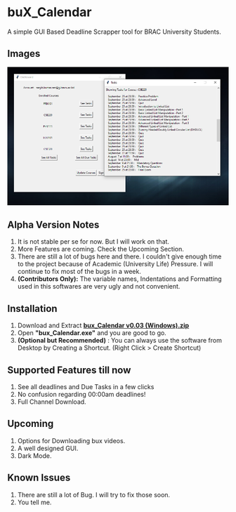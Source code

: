 # buX_Calendar

A simple GUI Based Deadline Scrapper tool for BRAC University Students.

## Images
![Front](/Screenshots/show.png)

## Alpha Version Notes

1. It is not stable per se for now. But I will work on that.
2. More Features are coming. Check the Upcoming Section.
3. There are still a lot of bugs here and there. I couldn't give enough time to the project because of Academic (University Life) Pressure. I will continue to fix most of the bugs in a week.
4. **(Contributors Only):** The variable names, Indentations and Formatting used in this softwares are very ugly and not convenient.


## Installation

1. Download and Extract [**bux_Calendar v0.03 (Windows).zip**](https://github.com/sanjib-sen/buX_Calendar/releases/download/v0.02/bux_Calendar.v0.03.Windows.zip)
2. Open **"bux_Calendar.exe"** and you are good to go.
3. **(Optional but Recommended)** : You can always use the software from Desktop by Creating a Shortcut. (Right Click > Create Shortcut)

## Supported Features till now

1. See all deadlines and Due Tasks in a few clicks
2. No confusion regarding 00:00am deadlines!
3. Full Channel Download.

## Upcoming

1. Options for Downloading bux videos.
2. A well designed GUI.
3. Dark Mode.

## Known Issues

1. There are still a lot of Bug. I will try to fix those soon.
2. You tell me.
